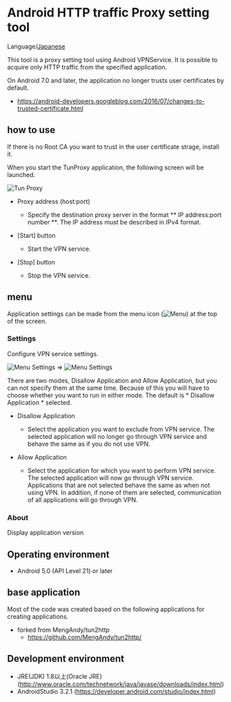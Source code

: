 Android HTTP traffic Proxy setting tool
=============

Language/[Japanese](https://github.com/raise-isayan/TunProxy/blob/master/Readme-ja.md)

This tool is a proxy setting tool using Android VPNService.
It is possible to acquire only HTTP traffic from the specified application.

On Android 7.0 and later, the application no longer trusts user certificates by default.

* https://android-developers.googleblog.com/2016/07/changes-to-trusted-certificate.html

## how to use

If there is no Root CA you want to trust in the user certificate strage, install it.

When you start the TunProxy application, the following screen will be launched.

![Tun Proxy](images/TunProxy.png)

* Proxy address (host:port)
   * Specify the destination proxy server in the format ** IP address:port number **.
     The IP address must be described in IPv4 format.

* [Start] button
    * Start the VPN service.
* [Stop] button
    * Stop the VPN service.

## menu

Application settings can be made from the menu icon (![Menu](images/Menu.png)) at the top of the screen.

### Settings

Configure VPN service settings.

![Menu Settings](images/Menu-Settings.png) => ![Menu Settings](images/Menu-Settings-sub.png)

There are two modes, Disallow Application and Allow Application, but you can not specify them at the same time.
Because of this you will have to choose whether you want to run in either mode.
The default is * Disallow Application * selected.

* Disallow Application
  * Select the application you want to exclude from VPN service.
    The selected application will no longer go through VPN service and behave the same as if you do not use VPN.

* Allow Application
  * Select the application for which you want to perform VPN service.
    The selected application will now go through VPN service.
    Applications that are not selected behave the same as when not using VPN.
    In addition, if none of them are selected, communication of all applications will go through VPN.

### About
Display application version

## Operating environment 

* Android 5.0 (API Level 21) or later

## base application

Most of the code was created based on the following applications for creating applications.

* forked from MengAndy/tun2http
    * https://github.com/MengAndy/tun2http/

## Development environment

* JRE(JDK) 1.8以上(Oracle JRE) (http://www.oracle.com/technetwork/java/javase/downloads/index.html)
* AndroidStudio 3.2.1 (https://developer.android.com/studio/index.html)
